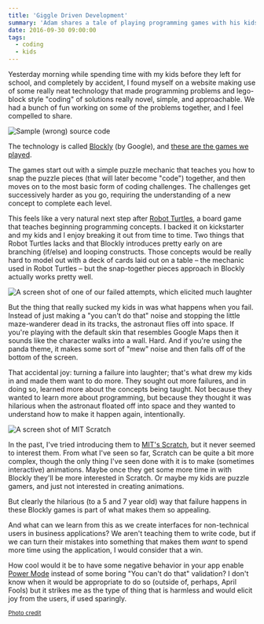 ```yaml
---
title: 'Giggle Driven Development'
summary: 'Adam shares a tale of playing programming games with his kids'
date: 2016-09-30 09:00:00
tags:
  - coding
  - kids
---
```


Yesterday morning while spending time with my kids before they left for school, and completely by accident, I found myself on a website making use of some really neat technology that made programming problems and lego-block style "coding" of solutions really novel, simple, and approachable. We had a bunch of fun working on some of the problems together, and I feel compelled to share.

![Sample (wrong) source code](./giggle-fail-algorithm.png)

The technology is called [Blockly][blockly] (by Google), and [these are the games we played][blockly_games].

The games start out with a simple puzzle mechanic that teaches you how to snap the puzzle pieces (that will later become "code") together, and then moves on to the most basic form of coding challenges. The challenges get successively harder as you go, requiring the understanding of a new concept to complete each level.

This feels like a very natural next step after [Robot Turtles][robot_turtles], a board game that teaches beginning programming concepts. I backed it on kickstarter and my kids and I enjoy breaking it out from time to time. Two things that Robot Turtles lacks and that Blockly introduces pretty early on are branching (if/else) and looping constructs. Those concepts would be really hard to model out with a deck of cards laid out on a table &ndash; the mechanic used in Robot Turtles &ndash; but the snap-together pieces approach in Blockly actually works pretty well.

![A screen shot of one of our failed attempts, which elicited much laughter](./giggle-fail.jpg)

But the thing that really sucked my kids in was what happens when you fail. Instead of just making a "you can't do that" noise and stopping the little maze-wanderer dead in its tracks, the astronaut flies off into space. If you're playing with the default skin that resembles Google Maps then it sounds like the character walks into a wall. Hard. And if you're using the panda theme, it makes some sort of "mew" noise and then falls off of the bottom of the screen.

That accidental joy: turning a failure into laughter; that's what drew my kids in and made them want to do more. They sought out more failures, and in doing so, learned more about the concepts being taught. Not because they wanted to learn more about programming, but because they thought it was hilarious when the astronaut floated off into space and they wanted to understand how to make it happen again, intentionally.

![A screen shot of MIT Scratch](./giggle-scratch.png)

In the past, I've tried introducing them to [MIT's Scratch][scratch], but it never seemed to interest them. From what I've seen so far, Scratch can be quite a bit more complex, though the only thing I've seen done with it is to make (sometimes interactive) animations. Maybe once they get some more time in with Blockly they'll be more interested in Scratch. Or maybe my kids are puzzle gamers, and just not interested in creating animations.

But clearly the hilarious (to a 5 and 7 year old) way that failure happens in these Blockly games is part of what makes them so appealing.

And what can we learn from this as we create interfaces for non-technical users in business applications? We aren't teaching them to write code, but if we can turn their mistakes into something that makes them _want_ to spend more time using the application, I would consider that a win.

How cool would it be to have some negative behavior in your app enable [Power Mode][power] instead of some boring "You can't do that" validation? I don't know when it would be appropriate to do so (outside of, perhaps, April Fools) but it strikes me as the type of thing that is harmless and would elicit joy from the users, if used sparingly.

<small>
	<a href="https://www.flickr.com/photos/philiproeland/12100005003">
		Photo credit
	</a>
</small>

[blockly]: https://developers.google.com/blockly/
[blockly_games]: https://blockly-games.appspot.com/
[robot_turtles]: http://www.robotturtles.com/
[scratch]: https://scratch.mit.edu/
[power]: https://github.com/codeinthedark/awesome-power-mode
